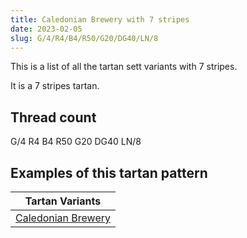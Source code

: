 ```yaml
---
title: Caledonian Brewery with 7 stripes
date: 2023-02-05
slug: G/4/R4/B4/R50/G20/DG40/LN/8
---
```

This is a list of all the tartan sett variants with 7 stripes.

It is a 7 stripes tartan.


## Thread count
G/4 R4 B4 R50 G20 DG40 LN/8

## Examples of this tartan pattern

| Tartan Variants |
|---------------|
| [Caledonian Brewery](/variants/g/4/r4/b4/r50/g20/dg40/ln/8-b8080d0-dg003000-g008000-lne0e0e0-rc00000)||
